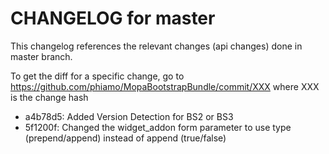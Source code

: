 CHANGELOG for master
====================

This changelog references the relevant changes (api changes) done
in master branch.
    
To get the diff for a specific change, go to https://github.com/phiamo/MopaBootstrapBundle/commit/XXX where XXX is the change hash

 * a4b78d5: Added Version Detection for BS2 or BS3
 * 5f1200f: Changed the widget_addon form parameter to use type (prepend/append) instead of append (true/false)
 
